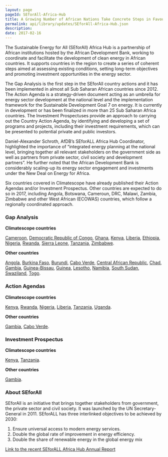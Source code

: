 ```yaml
---
layout: page
pageId: SEforAll-Africa-Hub
title: A Growing Number of African Nations Take Concrete Steps in Favour of Renewables With the Support of SEforAll
permalink: api/library/updates/SEforAll-Africa-Hub.json
description: 
date: 2017-02-16
---
```


The Sustainable Energy for All (SEforAll) Africa Hub is a partnership of African institutions hosted by the African Development Bank, working to coordinate and facilitate the development of clean energy in African countries. It supports countries in the region to create a series of coherent steps aimed at assessing existing conditions, setting long-term objectives and promoting investment opportunities in the energy sector.

The Gap Analysis is the first step in the SEforAll country actions and it has been implemented in almost all Sub Saharan African countries since 2012. The Action Agenda is a strategy-driven document acting as an umbrella for energy sector development at the national level and the implementation framework for the Sustainable Development Goal 7 on energy. It is currently in development or has been finalized in more than 25 Sub Saharan Africa countries. The Investment Prospectuses provide an approach to carrying out the Country Action Agenda, by identifying and developing a set of programs and projects, including their investment requirements, which can be presented to potential private and public investors. 

Daniel-Alexander Schroth, AfDB’s SEforALL Africa Hub Coordinator, highlighted the importance of “integrated energy planning at the national level, bringing together all relevant stakeholders on the government side as well as partners from private sector, civil society and development partners”. He further noted that the African Development Bank is considerably scaling-up its energy sector engagement and investments under the New Deal on Energy for Africa. 

Six countries covered in Climatescope have already published their Action Agendas and/or Investment Prospectus. Other countries are expected to do so in 2017, including Angola, Botswana, Cameroun, DRC, Malawi, Zambia, Zimbabwe and other West African (ECOWAS) countries, which follow a regionally coordinated approach. 

### Gap Analysis 

<strong> Climatescope countries </strong>

<a href="https://www.se4all-africa.org/fileadmin/uploads/se4all/Documents/Country_RAGAs/Cameroon_RAGA_FR_Released.pdf">Cameroon</a>,
<a href="https://www.se4all-africa.org/fileadmin/uploads/se4all/Documents/Country_RAGAs/Angola_RAGA_EN_Released.pdf">Democratic Republic of Congo</a>,
<a href="https://www.se4all-africa.org/fileadmin/uploads/se4all/Documents/Country_RAGAs/Ghana_RAGA_EN_Released.pdf">Ghana</a>,
<a href="https://www.se4all-africa.org/fileadmin/uploads/se4all/Documents/Country_RAGAs/Kenya_RAGA_EN_Released.pdf">Kenya</a>,
<a href="https://www.se4all-africa.org/fileadmin/uploads/se4all/Documents/Country_RAGAs/Liberia_RAGA_EN_Released.pdf">Liberia</a>,
<a href="https://www.se4all-africa.org/fileadmin/uploads/se4all/Documents/Country_RAGAs/MWH_-_Updated-Rapid_Gap_Analysis.pdf">Ethiopia</a>,
<a href="https://www.se4all-africa.org/fileadmin/uploads/se4all/Documents/Country_RAGAs/Nigeria_RAGA_EN_Released.pdf">Nigeria</a>,
<a href="https://www.se4all-africa.org/fileadmin/uploads/se4all/Documents/Country_RAGAs/Rwanda_RAGA_EN_Released.pdf">Rwanda</a>,
<a href="https://www.se4all-africa.org/fileadmin/uploads/se4all/Documents/Country_RAGAs/Sierra_Leone_RAGA_EN_Released.pdf">Sierra Leone</a>,
<a href="https://www.se4all-africa.org/fileadmin/uploads/se4all/Documents/Country_RAGAs/Tanzania_RAGA_EN_Released.pdf">Tanzania</a>,
<a href="https://www.se4all-africa.org/fileadmin/uploads/se4all/Documents/Country_RAGAs/Zimbabwe_RAGA_EN_Released.pdf">Zimbabwe</a>.

<strong> Other countries </strong>

<a href="https://www.se4all-africa.org/fileadmin/uploads/se4all/Documents/Country_RAGAs/Angola_RAGA_EN_Released.pdf">Angola</a>, 
<a href="https://www.se4all-africa.org/fileadmin/uploads/se4all/Documents/Country_RAGAs/Burkina_Faso_RAGA_FR_Released__1_.pdf">Burkina Faso</a>,
<a href="https://www.se4all-africa.org/fileadmin/uploads/se4all/Documents/Country_RAGAs/Burundi_Rapid_Assessment_Gap_Analysis__FR_.pdf">Burundi</a>,
<a href="https://www.se4all-africa.org/fileadmin/uploads/se4all/Documents/Country_RAGAs/Cabo_Verde_RAGA_FR_Released.pdf">Cabo Verde</a>,
<a href="https://www.se4all-africa.org/fileadmin/uploads/se4all/Documents/Country_RAGAs/Central_African_Republic_RAGA_FR_Released.pdf">Central African Republic</a>, 
<a href="https://www.se4all-africa.org/fileadmin/uploads/se4all/Documents/Country_RAGAs/Chad_RAGA_FR_Released.pdf">Chad</a>, 
<a href="https://www.se4all-africa.org/fileadmin/uploads/se4all/Documents/Country_RAGAs/Gambia_RAGA_EN_Released.pdf">Gambia</a>, 
<a href="https://www.se4all-africa.org/fileadmin/uploads/se4all/Documents/Country_RAGAs/Guinea_Bissau_RAGA_FR_Released.pdf">Guinea-Bissau</a>, 
<a href="https://www.se4all-africa.org/fileadmin/uploads/se4all/Documents/Country_RAGAs/Guinea_RAGA_FR_Released.pdf">Guinea</a>, 
<a href="https://www.se4all-africa.org/fileadmin/uploads/se4all/Documents/Country_RAGAs/Lesotho_RAGA_EN_Released.pdf">Lesotho</a>, 
<a href="https://www.se4all-africa.org/fileadmin/uploads/se4all/Documents/Country_RAGAs/Namibia_RAGA_EN_Released.pdf">Namibia</a>, 
<a href="https://www.se4all-africa.org/fileadmin/uploads/se4all/Documents/Country_RAGAs/South_Sudan_RAGA_EN_Released.pdf">South Sudan</a>, 
<a href="https://www.se4all-africa.org/fileadmin/uploads/se4all/Documents/Country_RAGAs/Swaziland_RAGA_EN_Released.pdf">Swaziland</a>, 
<a href="https://www.se4all-africa.org/fileadmin/uploads/se4all/Documents/Country_RAGAs/TOGO_RAGA_FR_Released.pdf">Togo</a>.

### Action Agendas 

<strong> Climatescope countries </strong>

<a href="https://www.se4all-africa.org/fileadmin/uploads/se4all/Documents/Country_AAs/KENYA_SE4All_AA_final.pdf">Kenya</a>, 
<a href="https://www.se4all-africa.org/fileadmin/uploads/se4all/Documents/Country_AAs/RWANDA_Action_Agenda.pdf">Rwanda</a>, 
<a href="https://www.se4all-africa.org/fileadmin/uploads/se4all/Documents/Country_AAs/NIGERIA_SE4ALL_ACTION_AGENDA_FINAL.pdf">Nigeria</a>, 
<a href="https://www.se4all-africa.org/fileadmin/uploads/se4all/Documents/Country_AAs/SE4ALL-LIBERIA_AA_FINAL_AEAfinal-JSS.pdf">Liberia</a>, 
<a href="https://www.se4all-africa.org/fileadmin/uploads/se4all/Documents/Country_AAs/Tanzania_AA_EN_Released.pdf">Tanzania</a>, 
<a href="https://www.se4all-africa.org/fileadmin/uploads/se4all/Documents/Country_AAs/Uganda_AA_EN_Released.pdf">Uganda</a>.

<strong> Other countries </strong>

<a href="https://www.se4all-africa.org/fileadmin/uploads/se4all/Documents/Country_AAs/Action_Agenda_SE4All_The_Gambia_FINAL.pdf">Gambia</a>, 
<a href="https://www.se4all-africa.org/fileadmin/uploads/se4all/Documents/Country_AAs/Action_Agenda_Sustainable_Energy_4_All_SE4ALL_CBV_-_Eng.pdf">Cabo Verde</a>.

### Investment Prospectus 

<strong> Climatescope countries </strong>

<a href="https://www.se4all-africa.org/fileadmin/uploads/se4all/Documents/Country_IPs/Kenya_SE4All_IP_Final.pdf">Kenya</a>, 
<a href="https://www.se4all-africa.org/fileadmin/uploads/se4all/Documents/Country_IPs/Tanzania_IP_EN_Released.pdf">Tanzania</a>.

<strong> Other countries </strong>

<a href="https://www.se4all-africa.org/fileadmin/uploads/se4all/Documents/Country_IPs/Investment_Prospectus_SE4All_The_Gambia_FINAL__1_.pdf">Gambia</a>.


### About SEforAll 

SEforAll is an initiative that brings together stakeholders from government, the private sector and civil society. It was launched by the UN Secretary-General in 2011. SEforALL has three interlinked objectives to be achieved by 2030: 

1.	Ensure universal access to modern energy services.
2.	Double the global rate of improvement in energy efficiency.
3.	Double the share of renewable energy in the global energy mix

<a href="https://www.se4all-africa.org/fileadmin/uploads/se4all/Documents/Annual_Report/SEforALL_Africa_Hub_-_ANNUAL_REPORT_2015-2016.pdf">Link to the recent SEforALL Africa Hub Annual Report</a>

